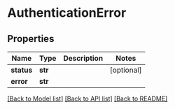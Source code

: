 # AuthenticationError

## Properties
Name | Type | Description | Notes
------------ | ------------- | ------------- | -------------
**status** | **str** |  | [optional] 
**error** | **str** |  | 

[[Back to Model list]](../README.md#documentation-for-models) [[Back to API list]](../README.md#documentation-for-api-endpoints) [[Back to README]](../README.md)



